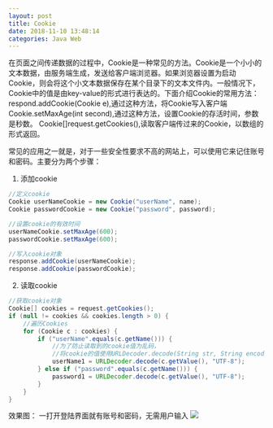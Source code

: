 ```yaml
---
layout: post
title: Cookie
date: 2018-11-10 13:48:14
categories: Java Web
---
```

在页面之间传递数据的过程中，Cookie是一种常见的方法。Cookie是一个小小的文本数据，由服务端生成，发送给客户端浏览器。如果浏览器设置为启动Cookie，则会将这个小文本数据保存在某个目录下的文本文件内。一般情况下，Cookie中的值是由key-value的形式进行表达的。下面介绍Cookie的常用方法：
respond.addCookie(Cookie e),通过这种方法，将Cookie写入客户端
Cookie.setMaxAge(int second),通过这种方法，设置Cookie的存活时间，参数是秒数。
Cookie[]request.getCookies(),读取客户端传过来的Cookie，以数组的形式返回。

<!--more-->
常见的应用之一就是，对于一些安全性要求不高的网站上，可以使用它来记住账号和密码。主要分为两个步骤：
1. 添加cookie
```java
//定义cookie
Cookie userNameCookie = new Cookie("userName", name);
Cookie passwordCookie = new Cookie("password", password);

//设置cookie的有效时间
userNameCookie.setMaxAge(600);
passwordCookie.setMaxAge(600);

//写入cookie对象
response.addCookie(userNameCookie);
response.addCookie(passwordCookie);

```

2. 读取cookie
```java
//获取cookie对象
Cookie[] cookies = request.getCookies();
if (null != cookies && cookies.length > 0) {
	//遍历Cookies
	for (Cookie c : cookies) {
		if ("userName".equals(c.getName())) {
			//为了防止读取到的cookie值为乱码，
			//将cookie的值使用URLDecoder.decode(String str, String encoding)进行转码
			userName1 = URLDecoder.decode(c.getValue(), "UTF-8");
		} else if ("password".equals(c.getName())) {
			password1 = URLDecoder.decode(c.getValue(), "UTF-8");
		}
	}
}
```

效果图：
一打开登陆界面就有账号和密码，无需用户输入
![](/uploads/cookieExample.png)
